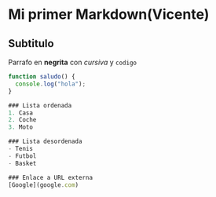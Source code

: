 # Mi primer Markdown(Vicente)

## Subtitulo

Parrafo en **negrita** con *cursiva* y `codigo` 

```javascript
function saludo() {
  console.log("hola");
}

### Lista ordenada
1. Casa
2. Coche
3. Moto

### Lista desordenada
- Tenis
- Futbol
- Basket

### Enlace a URL externa
[Google](google.com)


